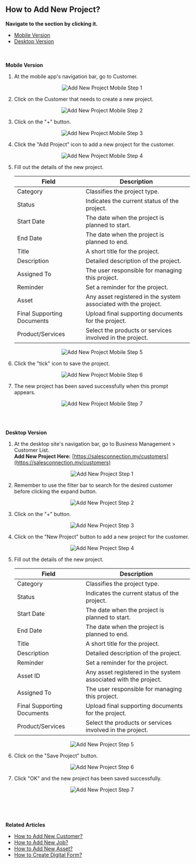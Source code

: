 ## How to Add New Project?

**Navigate to the section by clicking it.**<br>

- [Mobile Version](#section1)<br>
- [Desktop Version](#section2)
<br><br><br>

<a id="section1"></a>

**Mobile Version**

1. At the mobile app's navigation bar, go to Customer.<br>
     
   <p align="center">
     <img src="img/Add_New_Project_Mobile_Step_1.png" alt="Add New Project Mobile Step 1">
   </p>

2. Click on the Customer that needs to create a new project.<br>

   <p align="center">
     <img src="img/Add_New_Project_Mobile_Step_2.png" alt="Add New Project Mobile Step 2">
   </p>

3. Click on the "+" button.<br>
     
   <p align="center">
     <img src="img/Add_New_Project_Mobile_Step_3.png" alt="Add New Project Mobile Step 3">
   </p>

4. Click the "Add Project" icon to add a new project for the customer.<br>

   <p align="center">
     <img src="img/Add_New_Project_Mobile_Step_4.png" alt="Add New Project Mobile Step 4">
   </p>
     
5. Fill out the details of the new project.<br>

   | Field | Description |
   |-------|---------|
   | Category | Classifies the project type. |
   | Status | Indicates the current status of the project. |
   | Start Date | The date when the project is planned to start. |
   | End Date | The date when the project is planned to end. |
   | Title | A short title for the project. |
   | Description | Detailed description of the project. |
   | Assigned To | The user responsible for managing this project. |
   | Reminder | Set a reminder for the project. |
   | Asset | Any asset registered in the system associated with the project. |
   | Final Supporting Documents | Upload final supporting documents for the project. |
   | Product/Services | Select the products or services involved in the project. |
          
   <p align="center">
     <img src="img/Add_New_Project_Mobile_Step_5.png" alt="Add New Project Mobile Step 5">
   </p>

6. Click the "tick" icon to save the project.<br>

     <p align="center">
       <img src="img/Add_New_Project_Mobile_Step_6.png" alt="Add New Project Mobile Step 6">
     </p>

7. The new project has been saved successfully when this prompt appears.<br>

     <p align="center">
       <img src="img/Add_New_Project_Mobile_Step_7.png" alt="Add New Project Mobile Step 7">
     </p>
     <br><br>
     
<a id="section2"></a>

**Desktop Version**

1. At the desktop site's navigation bar, go to Business Management > Customer List.<br>
   **Add New Project Here:** [https://salesconnection.my/customers](https://salesconnection.my/customers)<br>
     
   <p align="center">
     <img src="img/Add_New_Project_Step_1.png" alt="Add New Project Step 1">
   </p>

2. Remember to use the filter bar to search for the desired customer before clicking the expand button.<br>

   <p align="center">
     <img src="img/Add_New_Project_Step_2.png" alt="Add New Project Step 2">
   </p>

3. Click on the "+" button.<br>
     
   <p align="center">
     <img src="img/Add_New_Project_Step_3.png" alt="Add New Project Step 3">
   </p>

4. Click on the "New Project" button to add a new project for the customer.<br>

   <p align="center">
     <img src="img/Add_New_Project_Step_4.png" alt="Add New Project Step 4">
   </p>
     
5. Fill out the details of the new project.<br>

   | Field | Description |
   |-------|---------|
   | Category | Classifies the project type. |
   | Status | Indicates the current status of the project. |
   | Start Date | The date when the project is planned to start. |
   | End Date | The date when the project is planned to end. |
   | Title | A short title for the project. |
   | Description | Detailed description of the project. |
   | Reminder | Set a reminder for the project. |
   | Asset ID | Any asset registered in the system associated with the project. |
   | Assigned To | The user responsible for managing this project. |
   | Final Supporting Documents | Upload final supporting documents for the project. |
   | Product/Services | Select the products or services involved in the project. |
          
   <p align="center">
     <img src="img/Add_New_Project_Step_5.png" alt="Add New Project Step 5">
   </p>

6. Click on the "Save Project" button.<br>

     <p align="center">
       <img src="img/Add_New_Project_Step_6.png" alt="Add New Project Step 6">
     </p>

7. Click "OK" and the new project has been saved successfully.<br>

     <p align="center">
       <img src="img/Add_New_Project_Step_7.png" alt="Add New Project Step 7">
     </p>
     <br><br><br>

**Related Articles**<br>
- [How to Add New Customer?](Add_New_Customer.md)
- [How to Add New Job?](Add_New_Job.md)
- [How to Add New Asset?](How_to_Add_New_Asset.md)
- [How to Create Digital Form?](Create_Digital_Form.md)
